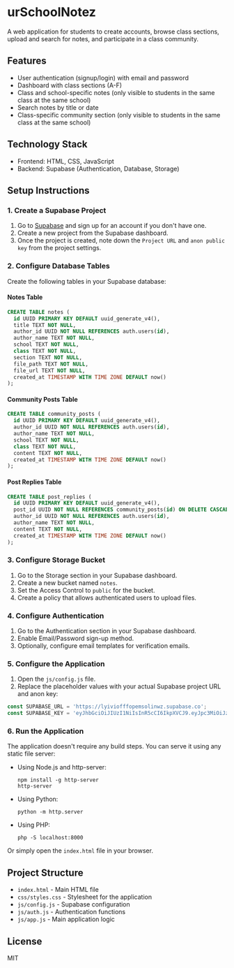 # urSchoolNotez

A web application for students to create accounts, browse class sections, upload and search for notes, and participate in a class community.

## Features

- User authentication (signup/login) with email and password
- Dashboard with class sections (A-F)
- Class and school-specific notes (only visible to students in the same class at the same school)
- Search notes by title or date
- Class-specific community section (only visible to students in the same class at the same school)

## Technology Stack

- Frontend: HTML, CSS, JavaScript
- Backend: Supabase (Authentication, Database, Storage)

## Setup Instructions

### 1. Create a Supabase Project

1. Go to [Supabase](https://supabase.com/) and sign up for an account if you don't have one.
2. Create a new project from the Supabase dashboard.
3. Once the project is created, note down the `Project URL` and `anon public key` from the project settings.

### 2. Configure Database Tables

Create the following tables in your Supabase database:

#### Notes Table
```sql
CREATE TABLE notes (
  id UUID PRIMARY KEY DEFAULT uuid_generate_v4(),
  title TEXT NOT NULL,
  author_id UUID NOT NULL REFERENCES auth.users(id),
  author_name TEXT NOT NULL,
  school TEXT NOT NULL,
  class TEXT NOT NULL,
  section TEXT NOT NULL,
  file_path TEXT NOT NULL,
  file_url TEXT NOT NULL,
  created_at TIMESTAMP WITH TIME ZONE DEFAULT now()
);
```

#### Community Posts Table
```sql
CREATE TABLE community_posts (
  id UUID PRIMARY KEY DEFAULT uuid_generate_v4(),
  author_id UUID NOT NULL REFERENCES auth.users(id),
  author_name TEXT NOT NULL,
  school TEXT NOT NULL,
  class TEXT NOT NULL,
  content TEXT NOT NULL,
  created_at TIMESTAMP WITH TIME ZONE DEFAULT now()
);
```

#### Post Replies Table
```sql
CREATE TABLE post_replies (
  id UUID PRIMARY KEY DEFAULT uuid_generate_v4(),
  post_id UUID NOT NULL REFERENCES community_posts(id) ON DELETE CASCADE,
  author_id UUID NOT NULL REFERENCES auth.users(id),
  author_name TEXT NOT NULL,
  content TEXT NOT NULL,
  created_at TIMESTAMP WITH TIME ZONE DEFAULT now()
);
```

### 3. Configure Storage Bucket

1. Go to the Storage section in your Supabase dashboard.
2. Create a new bucket named `notes`.
3. Set the Access Control to `public` for the bucket.
4. Create a policy that allows authenticated users to upload files.

### 4. Configure Authentication

1. Go to the Authentication section in your Supabase dashboard.
2. Enable Email/Password sign-up method.
3. Optionally, configure email templates for verification emails.

### 5. Configure the Application

1. Open the `js/config.js` file.
2. Replace the placeholder values with your actual Supabase project URL and anon key:

```javascript
const SUPABASE_URL = 'https://lyiviofffopemsolinwz.supabase.co';
const SUPABASE_KEY = 'eyJhbGciOiJIUzI1NiIsInR5cCI6IkpXVCJ9.eyJpc3MiOiJzdXBhYmFzZSIsInJlZiI6Imx5aXZpb2ZmZm9wZW1zb2xpbnd6Iiwicm9sZSI6ImFub24iLCJpYXQiOjE3NDExMTE5NTYsImV4cCI6MjA1NjY4Nzk1Nn0.jx_x7qo19wsuIbZB4HWkrJ_k35g7bfG7-0LTnB3gBgY';
```

### 6. Run the Application

The application doesn't require any build steps. You can serve it using any static file server:

- Using Node.js and http-server:
  ```
  npm install -g http-server
  http-server
  ```

- Using Python:
  ```
  python -m http.server
  ```

- Using PHP:
  ```
  php -S localhost:8000
  ```

Or simply open the `index.html` file in your browser.

## Project Structure

- `index.html` - Main HTML file
- `css/styles.css` - Stylesheet for the application
- `js/config.js` - Supabase configuration
- `js/auth.js` - Authentication functions
- `js/app.js` - Main application logic

## License

MIT 